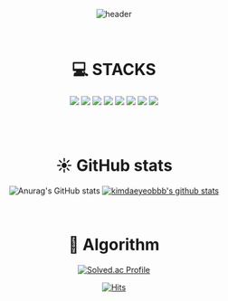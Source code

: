 <div align = center>

  ![header](https://capsule-render.vercel.app/api?type=waving&color=B897FF&height=300&section=header&text=Just%20Keep%20Going&fontSize=90)

  <br>
  
  
  <div align=center><h1>💻 STACKS</h1></div>

  <img src="https://img.shields.io/badge/python-3776AB?style=for-the-badge&logo=python&logoColor=white"> 
  <img src="https://img.shields.io/badge/java-007396?style=for-the-badge&logo=java&logoColor=white"> 
  <img src="https://img.shields.io/badge/html5-E34F26?style=for-the-badge&logo=html5&logoColor=white"> 
  <img src="https://img.shields.io/badge/css3-1572B6?style=for-the-badge&logo=css3&logoColor=white"> 
  <img src="https://img.shields.io/badge/javascript-F7DF1E?style=for-the-badge&logo=javascript&logoColor=black"> 
  <img src="https://img.shields.io/badge/github-181717?style=for-the-badge&logo=github&logoColor=white">
  <img src="https://img.shields.io/badge/git-F05032?style=for-the-badge&logo=git&logoColor=white">
  <img src="https://img.shields.io/badge/GitKraken-179287?style=for-the-badge&logo=GitKraken&logoColor=white">

  <br>
</div>

 <br><br>




<div align=center><h1>☀️ GitHub stats</h1></div>
  
<div align=center>
  
![Anurag's GitHub stats](https://github-readme-stats.vercel.app/api?username=kimdaeyeobbb&&show_icons=true&theme=buefy)
[![kimdaeyeobbb's github stats](https://github-readme-stats.vercel.app/api/top-langs/?username=kimdaeyeobbb&show_icons=true&hide_border=true&title_color=004386&icon_color=004386&layout=compact)](https://github.com/kimdaeyeobbb)
  
</div> 
<br>
 
 
 
 
 
 
<div align=center><h1>🔀 Algorithm</h1>

[![Solved.ac Profile](http://mazassumnida.wtf/api/v2/generate_badge?boj=kimdyk1)](https://solved.ac/이름/)
  

</div>

<div align=center>

  [![Hits](https://hits.seeyoufarm.com/api/count/incr/badge.svg?url=https%3A%2F%2Fgithub.com%2Fkimdaeyeobbb%2Fhit-counter&count_bg=%233E9DFF&title_bg=%2379BDFF&icon=&icon_color=%23EB1A1A&title=hits&edge_flat=true)](https://hits.seeyoufarm.com)

</div>








<!--
**kimdaeyeobbb/kimdaeyeobbb** is a ✨ _special_ ✨ repository because its `README.md` (this file) appears on your GitHub profile.

Here are some ideas to get you started:

- 🔭 I’m currently working on ...
- 🌱 I’m currently learning ...
- 👯 I’m looking to collaborate on ...
- 🤔 I’m looking for help with ...
- 💬 Ask me about ...
- 📫 How to reach me: ...
- 😄 Pronouns: ...
- ⚡ Fun fact: ...
-->
